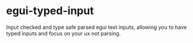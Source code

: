 # egui-typed-input

Input checked and type safe parsed egui text inputs, allowing you to have typed inputs and focus on your ux not parsing.

